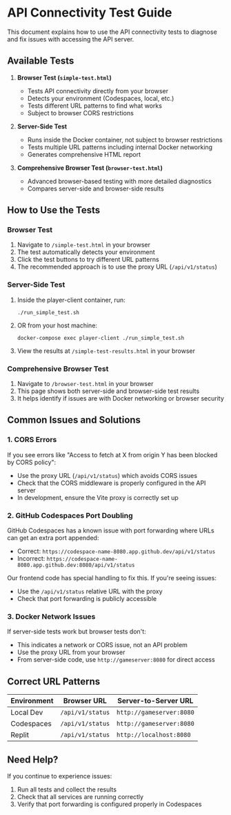 # API Connectivity Test Guide

This document explains how to use the API connectivity tests to diagnose and fix issues with accessing the API server.

## Available Tests

1. **Browser Test (`simple-test.html`)**
   - Tests API connectivity directly from your browser
   - Detects your environment (Codespaces, local, etc.)
   - Tests different URL patterns to find what works
   - Subject to browser CORS restrictions

2. **Server-Side Test**
   - Runs inside the Docker container, not subject to browser restrictions
   - Tests multiple URL patterns including internal Docker networking
   - Generates comprehensive HTML report

3. **Comprehensive Browser Test (`browser-test.html`)**
   - Advanced browser-based testing with more detailed diagnostics
   - Compares server-side and browser-side results

## How to Use the Tests

### Browser Test

1. Navigate to `/simple-test.html` in your browser
2. The test automatically detects your environment
3. Click the test buttons to try different URL patterns
4. The recommended approach is to use the proxy URL (`/api/v1/status`)

### Server-Side Test

1. Inside the player-client container, run:
   ```
   ./run_simple_test.sh
   ```
2. OR from your host machine:
   ```
   docker-compose exec player-client ./run_simple_test.sh
   ```
3. View the results at `/simple-test-results.html` in your browser

### Comprehensive Browser Test

1. Navigate to `/browser-test.html` in your browser
2. This page shows both server-side and browser-side test results
3. It helps identify if issues are with Docker networking or browser security

## Common Issues and Solutions

### 1. CORS Errors

If you see errors like "Access to fetch at X from origin Y has been blocked by CORS policy":

- Use the proxy URL (`/api/v1/status`) which avoids CORS issues
- Check that the CORS middleware is properly configured in the API server
- In development, ensure the Vite proxy is correctly set up

### 2. GitHub Codespaces Port Doubling

GitHub Codespaces has a known issue with port forwarding where URLs can get an extra port appended:
- Correct: `https://codespace-name-8080.app.github.dev/api/v1/status`
- Incorrect: `https://codespace-name-8080.app.github.dev:8080/api/v1/status`

Our frontend code has special handling to fix this. If you're seeing issues:
- Use the `/api/v1/status` relative URL with the proxy
- Check that port forwarding is publicly accessible

### 3. Docker Network Issues

If server-side tests work but browser tests don't:
- This indicates a network or CORS issue, not an API problem
- Use the proxy URL from your browser
- From server-side code, use `http://gameserver:8080` for direct access

## Correct URL Patterns

| Environment | Browser URL          | Server-to-Server URL     |
|-------------|--------------------|--------------------------|
| Local Dev   | `/api/v1/status`   | `http://gameserver:8080` |
| Codespaces  | `/api/v1/status`   | `http://gameserver:8080` |
| Replit      | `/api/v1/status`   | `http://localhost:8080`  |

## Need Help?

If you continue to experience issues:
1. Run all tests and collect the results
2. Check that all services are running correctly
3. Verify that port forwarding is configured properly in Codespaces
